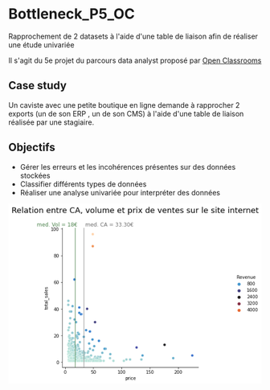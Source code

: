 # Bottleneck_P5_OC
Rapprochement de 2 datasets à l'aide d'une table de liaison afin de réaliser une étude univariée

Il s'agit du 5e projet du parcours data analyst proposé par [Open Classrooms](https://openclassrooms.com/fr/paths/324-data-analyst "lien vers le parcours data analyst")
  
## Case study
   
Un caviste avec une petite boutique en ligne demande à rapprocher 2 exports (un de son ERP , un de son CMS) à l'aide d'une table de liaison réalisée par une stagiaire.    

## Objectifs
   
   * Gérer les erreurs et les incohérences présentes sur des données stockées
   * Classifier différents types de données
   * Réaliser une analyse univariée pour interpréter des données

![graph_bottleneck](https://github.com/MarionCoutarel/Bottleneck_P5_OC/blob/main/graph_bottleneck.png?raw=true)

  
